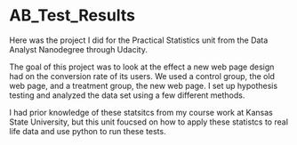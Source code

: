 # AB_Test_Results
Here was the project I did for the Practical Statistics unit from the Data Analyst Nanodegree through Udacity. 

The goal of this project was to look at the effect a new web page design had on the conversion rate of its users. We used a control group, the old web page, and a treatment group, the new web page. I set up hypothesis testing and analyzed the data set using a few different methods.

I had prior knowledge of these statsitcs from my course work at Kansas State University, but this unit foucsed on how to apply these statistcs to real life data and use python to run these tests. 
